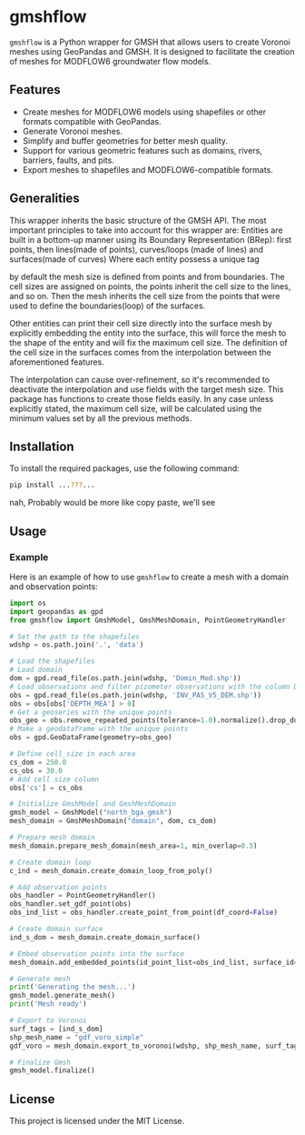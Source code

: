 # gmshflow

`gmshflow` is a Python wrapper for GMSH that allows users to create Voronoi meshes using GeoPandas and GMSH. It is designed to facilitate the creation of meshes for MODFLOW6 groundwater flow models.

## Features

- Create meshes for MODFLOW6 models using shapefiles or other formats compatible with  GeoPandas.
- Generate Voronoi meshes.
- Simplify and buffer geometries for better mesh quality.
- Support for various geometric features such as domains, rivers, barriers, faults, and pits.
- Export meshes to shapefiles and MODFLOW6-compatible formats.

## Generalities
This wrapper inherits the basic structure of the GMSH API.
The most important principles to take into account for this wrapper are:
Entities are built in a bottom-up manner using its Boundary Representation (BRep): 
first points, then lines(made of points), curves/loops (made of lines) and surfaces(made of curves)
Where each entity possess a unique tag

by default the mesh size is defined from points and from boundaries.
The cell sizes are assigned on points, the points inherit the cell size to the lines, and so on.
Then the mesh inherits the cell size from the points that were used to define the boundaries(loop) of the surfaces.

Other entities can print their cell size directly into the surface mesh by explicitly embedding the entity into
the surface, this will force the mesh to the shape of the entity and will fix the maximum cell size.
The definition of the cell size in the surfaces comes from the interpolation between the aforementioned features.

The interpolation can cause over-refinement, so it's recommended to deactivate the interpolation and use fields with the target mesh size.
This package has functions to create those fields easily.
In any case unless explicitly stated, the maximum cell size, will be calculated using the minimum values set by all the previous methods.




## Installation

To install the required packages, use the following command:

```bash
pip install ...???...
```
nah, Probably would be more like copy paste, we'll see

## Usage

### Example

Here is an example of how to use `gmshflow` to create a mesh with a domain and observation points:

```python
import os
import geopandas as gpd
from gmshflow import GmshModel, GmshMeshDomain, PointGeometryHandler

# Set the path to the shapefiles
wdshp = os.path.join('.', 'data')

# Load the shapefiles
# Load domain
dom = gpd.read_file(os.path.join(wdshp, 'Domin_Mod.shp'))
# Load observations and filter pizometer observations with the column DEPTH_MEA > 0
obs = gpd.read_file(os.path.join(wdshp, 'INV_PAS_V5_DEM.shp'))
obs = obs[obs['DEPTH_MEA'] > 0]
# Get a geoseries with the unique points
obs_geo = obs.remove_repeated_points(tolerance=1.0).normalize().drop_duplicates()
# Make a geodataframe with the unique points
obs = gpd.GeoDataFrame(geometry=obs_geo)

# Define cell_size in each area
cs_dom = 250.0
cs_obs = 30.0
# Add cell size column
obs['cs'] = cs_obs

# Initialize GmshModel and GmshMeshDomain
gmsh_model = GmshModel("north_bga_gmsh")
mesh_domain = GmshMeshDomain("domain", dom, cs_dom)

# Prepare mesh domain
mesh_domain.prepare_mesh_domain(mesh_area=1, min_overlap=0.5)

# Create domain loop
c_ind = mesh_domain.create_domain_loop_from_poly()

# Add observation points
obs_handler = PointGeometryHandler()
obs_handler.set_gdf_point(obs)
obs_ind_list = obs_handler.create_point_from_point(df_coord=False)

# Create domain surface
ind_s_dom = mesh_domain.create_domain_surface()

# Embed observation points into the surface
mesh_domain.add_embedded_points(id_point_list=obs_ind_list, surface_id=ind_s_dom)

# Generate mesh
print('Generating the mesh...')
gmsh_model.generate_mesh()
print('Mesh ready')

# Export to Voronoi
surf_tags = [ind_s_dom]
shp_mesh_name = "gdf_voro_simple"
gdf_voro = mesh_domain.export_to_voronoi(wdshp, shp_mesh_name, surf_tags)

# Finalize Gmsh
gmsh_model.finalize()
```


## License

This project is licensed under the MIT License.
